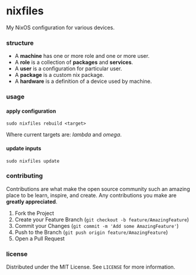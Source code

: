 # nixfiles

My NixOS configuration for various devices.

### structure

* A **machine** has one or more role and one or more user.
* A **role** is a collection of **packages** and **services**.
* A **user** is a configuration for particular user.
* A **package** is a custom nix package.
* A **hardware** is a definition of a device used by machine.

### usage

#### apply configuration

```
sudo nixfiles rebuild <target>
```

Where current targets are: *lambda* and *omega*.

#### update inputs

```
sudo nixfiles update
```

### contributing

Contributions are what make the open source community such an amazing place to be learn, inspire, and create. Any contributions you make are **greatly appreciated**.

1. Fork the Project
2. Create your Feature Branch (`git checkout -b feature/AmazingFeature`)
3. Commit your Changes (`git commit -m 'Add some AmazingFeature'`)
4. Push to the Branch (`git push origin feature/AmazingFeature`)
5. Open a Pull Request

### license

Distributed under the MIT License. See `LICENSE` for more information.
